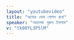 ```yaml
---
layout: "youtubevideo"
title: "অন্যের দোষ গোপন রাখা"
speaker: "অধ্যাপক নূরুল ইসলাম"
v: "tk00YL3P5lM"
---
```

